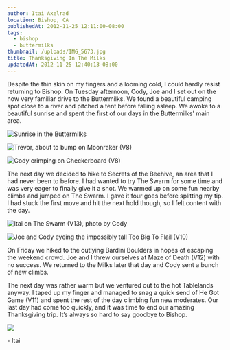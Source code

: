 ```yaml
---
author: Itai Axelrad
location: Bishop, CA
publishedAt: 2012-11-25 12:11:00-08:00
tags:
  - bishop
  - buttermilks
thumbnail: /uploads/IMG_5673.jpg
title: Thanksgiving In The Milks
updatedAt: 2012-11-25 12:40:13-08:00
---
```


Despite the thin skin on my fingers and a looming cold, I could hardly resist returning to Bishop. On Tuesday afternoon, Cody, Joe and I set out on the now very familiar drive to the Buttermilks. We found a beautiful camping spot close to a river and pitched a tent before falling asleep. We awoke to a beautiful sunrise and spent the first of our days in the Buttermilks' main area.

![Sunrise in the Buttermilks](/uploads/IMG_5673.jpg)

![Trevor, about to bump on Moonraker (V8)](/uploads/IMG_5712.jpg)

![Cody crimping on Checkerboard (V8)](/uploads/IMG_5737.jpg)

The next day we decided to hike to Secrets of the Beehive, an area that I had never been to before. I had wanted to try The Swarm for some time and was very eager to finally give it a shot. We warmed up on some fun nearby climbs and jumped on The Swarm. I gave it four goes before splitting my tip. I had stuck the first move and hit the next hold though, so I felt content with the day.

![Itai on The Swarm (V13), photo by Cody](/uploads/IMG_5741.jpg)

![Joe and Cody eyeing the impossibly tall Too Big To Flail (V10)](/uploads/IMG_5748.jpg)

On Friday we hiked to the outlying Bardini Boulders in hopes of escaping the weekend crowd. Joe and I threw ourselves at Maze of Death (V12) with no success. We returned to the Milks later that day and Cody sent a bunch of new climbs.

The next day was rather warm but we ventured out to the hot Tablelands anyway. I taped up my finger and managed to snag a quick send of He Got Game (V11) and spent the rest of the day climbing fun new moderates. Our last day had come too quickly, and it was time to end our amazing Thanksgiving trip. It’s always so hard to say goodbye to Bishop.

![](/uploads/IMG_5674.jpg)

\- Itai
